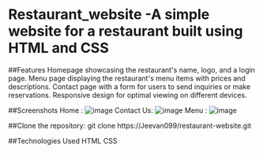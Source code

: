 # Restaurant_website -A simple website for a restaurant built using HTML and CSS

##Features
Homepage showcasing the restaurant's name, logo, and a login page.
Menu page displaying the restaurant's menu items with prices and descriptions.
Contact page with a form for users to send inquiries or make reservations.
Responsive design for optimal viewing on different devices.

##Screenshots
Home :
![image](https://github.com/Jeevan099/Restaurant_website/assets/102425551/772e13bf-1262-48cc-bb49-9bb9290ef27e)
Contact Us:
![image](https://github.com/Jeevan099/Restaurant_website/assets/102425551/2fe84e81-660c-44dd-bfba-a32bdd7364cb)
Menu :
![image](https://github.com/Jeevan099/Restaurant_website/assets/102425551/197225dd-848b-48c0-aa8d-76755bd914fc)

##Clone the repository:
git clone https://Jeevan099/restaurant-website.git

##Technologies Used
HTML
CSS



